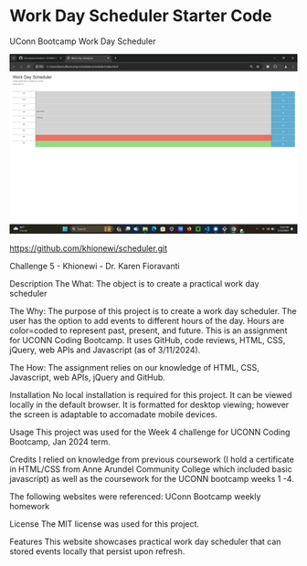 # Work Day Scheduler Starter Code

UConn Bootcamp Work Day Scheduler


![work day scheduler with color code](image-1.png)

https://github.com/khionewi/scheduler.git



Challenge 5 - Khionewi - Dr. Karen Fioravanti

Description The What: The object is to create a practical work day scheduler

The Why: The purpose of this project is to create a work day scheduler. The user has the option to add events to different hours of the day. Hours are color=coded to represent past, present, and future. This is an assignment for UCONN Coding Bootcamp. It uses GitHub, code reviews, HTML, CSS, jQuery, web APIs and Javascript (as of 3/11/2024). 

The How: The assignment relies on our knowledge of HTML, CSS, Javascript, web APIs, jQuery and GitHub.

Installation No local installation is required for this project. It can be viewed locally in the default browser. It is formatted for desktop viewing; however the screen is adaptable to accomadate mobile devices.

Usage This project was used for the Week 4 challenge for UCONN Coding Bootcamp, Jan 2024 term.

Credits I relied on knowledge from previous coursework (I hold a certificate in HTML/CSS from Anne Arundel Community College which included basic javascript) as well as the coursework for the UCONN bootcamp weeks 1 -4.

The following websites were referenced:
UConn Bootcamp weekly homework



License The MIT license was used for this project.

Features This website showcases practical work day scheduler that can stored events locally that persist upon refresh.